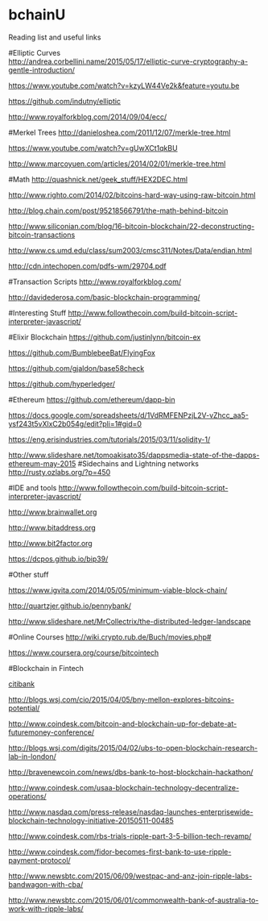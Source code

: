 # bchainU
Reading list and useful links

#Elliptic Curves  
http://andrea.corbellini.name/2015/05/17/elliptic-curve-cryptography-a-gentle-introduction/

https://www.youtube.com/watch?v=kzyLW44Ve2k&feature=youtu.be 

https://github.com/indutny/elliptic

http://www.royalforkblog.com/2014/09/04/ecc/

#Merkel Trees
http://danieloshea.com/2011/12/07/merkle-tree.html

https://www.youtube.com/watch?v=gUwXCt1qkBU

http://www.marcoyuen.com/articles/2014/02/01/merkle-tree.html


#Math 
http://quashnick.net/geek_stuff/HEX2DEC.html

http://www.righto.com/2014/02/bitcoins-hard-way-using-raw-bitcoin.html 

http://blog.chain.com/post/95218566791/the-math-behind-bitcoin

http://www.siliconian.com/blog/16-bitcoin-blockchain/22-deconstructing-bitcoin-transactions

http://www.cs.umd.edu/class/sum2003/cmsc311/Notes/Data/endian.html

http://cdn.intechopen.com/pdfs-wm/29704.pdf

#Transaction Scripts
http://www.royalforkblog.com/

http://davidederosa.com/basic-blockchain-programming/

#Interesting Stuff
http://www.followthecoin.com/build-bitcoin-script-interpreter-javascript/

#Elixir Blockchain
https://github.com/justinlynn/bitcoin-ex

https://github.com/BumblebeeBat/FlyingFox

https://github.com/gjaldon/base58check

https://github.com/hyperledger/

#Ethereum 
https://github.com/ethereum/dapp-bin

https://docs.google.com/spreadsheets/d/1VdRMFENPzjL2V-vZhcc_aa5-ysf243t5vXlxC2b054g/edit?pli=1#gid=0

https://eng.erisindustries.com/tutorials/2015/03/11/solidity-1/

http://www.slideshare.net/tomoakisato35/dappsmedia-state-of-the-dapps-ethereum-may-2015
#Sidechains and Lightning networks
http://rusty.ozlabs.org/?p=450

#IDE and tools
http://www.followthecoin.com/build-bitcoin-script-interpreter-javascript/

http://www.brainwallet.org

http://www.bitaddress.org

http://www.bit2factor.org

https://dcpos.github.io/bip39/

#Other stuff

https://www.igvita.com/2014/05/05/minimum-viable-block-chain/

http://quartzjer.github.io/pennybank/

http://www.slideshare.net/MrCollectrix/the-distributed-ledger-landscape

#Online Courses
http://wiki.crypto.rub.de/Buch/movies.php#

https://www.coursera.org/course/bitcointech

#Blockchain in Fintech
 
[citibank](http://cointelegraph.com/news/114717/citi-develops-3-blockchains-with-own-citicoin-token)

http://blogs.wsj.com/cio/2015/04/05/bny-mellon-explores-bitcoins-potential/

http://www.coindesk.com/bitcoin-and-blockchain-up-for-debate-at-futuremoney-conference/

http://blogs.wsj.com/digits/2015/04/02/ubs-to-open-blockchain-research-lab-in-london/

http://bravenewcoin.com/news/dbs-bank-to-host-blockchain-hackathon/

http://www.coindesk.com/usaa-blockchain-technology-decentralize-operations/

http://www.nasdaq.com/press-release/nasdaq-launches-enterprisewide-blockchain-technology-initiative-20150511-00485

http://www.coindesk.com/rbs-trials-ripple-part-3-5-billion-tech-revamp/

http://www.coindesk.com/fidor-becomes-first-bank-to-use-ripple-payment-protocol/

http://www.newsbtc.com/2015/06/09/westpac-and-anz-join-ripple-labs-bandwagon-with-cba/

http://www.newsbtc.com/2015/06/01/commonwealth-bank-of-australia-to-work-with-ripple-labs/



